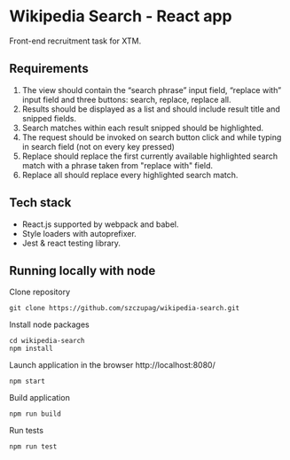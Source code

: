 # Wikipedia Search - React app
Front-end recruitment task for XTM.

## Requirements

1. The view should contain the “search phrase” input field, “replace with” input field and three buttons: search, replace, replace all.
2. Results should be displayed as a list and should include result title and snipped fields.
3. Search matches within each result snipped should be highlighted.
4. The request should be invoked on search button click and while typing in search field (not on every key pressed)
5. Replace should replace the first currently available highlighted search match with a phrase taken from "replace with" field.
6. Replace all should replace every highlighted search match.

## Tech stack
- React.js supported by webpack and babel.
- Style loaders with autoprefixer.
- Jest & react testing library.

## Running locally with node
Clone repository
```
git clone https://github.com/szczupag/wikipedia-search.git
```
Install node packages
```
cd wikipedia-search
npm install
```
Launch application in the browser http://localhost:8080/
```
npm start
```
Build application
```
npm run build
```
Run tests
```
npm run test
```